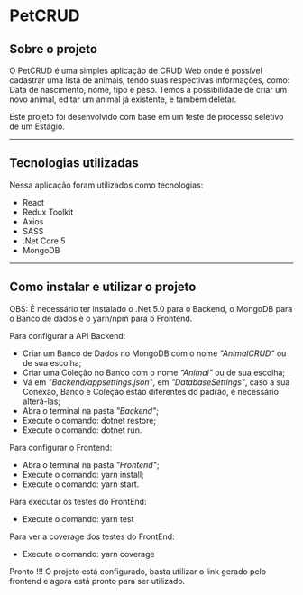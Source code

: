 # PetCRUD

## Sobre o projeto

O PetCRUD é uma simples aplicação de CRUD Web onde é possível cadastrar uma lista de animais, tendo suas respectivas informações, como: Data de nascimento, nome, tipo e peso. Temos a possibilidade de criar um novo animal, editar um animal já existente, e também deletar.

Este projeto foi desenvolvido com base em um teste de processo seletivo de um Estágio.

---
## Tecnologias utilizadas

Nessa aplicação foram utilizados como tecnologias: 

- React
- Redux Toolkit
- Axios
- SASS
- .Net Core 5
- MongoDB

---
## Como instalar e utilizar o projeto

OBS: É necessário ter instalado o .Net 5.0 para o Backend, o MongoDB para o Banco de dados e o yarn/npm para o Frontend.

Para configurar a API Backend:
* Criar um Banco de Dados no MongoDB com o nome *"AnimalCRUD"* ou de sua escolha;
* Criar uma Coleção no Banco com o nome *"Animal"* ou de sua escolha;
* Vá em *"Backend/appsettings.json"*, em *"DatabaseSettings"*, caso a sua Conexão, Banco e Coleção estão diferentes do padrão, é necessário alterá-las;
* Abra o terminal na pasta *"Backend"*;
* Execute o comando: dotnet restore;
* Execute o comando: dotnet run.

Para configurar o Frontend:
* Abra o terminal na pasta *"Frontend"*;
* Execute o comando: yarn install;
* Execute o comando: yarn start.

Para executar os testes do FrontEnd:
* Execute o comando: yarn test

Para ver a coverage dos testes do FrontEnd:
* Execute o comando: yarn coverage

Pronto !!! O projeto está configurado, basta utilizar o link gerado pelo frontend e agora está pronto para ser utilizado.
